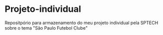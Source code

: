 # Projeto-individual
Repositpório para armazenamento do meu projeto individual pela SPTECH sobre o tema "São Paulo Futebol Clube"
